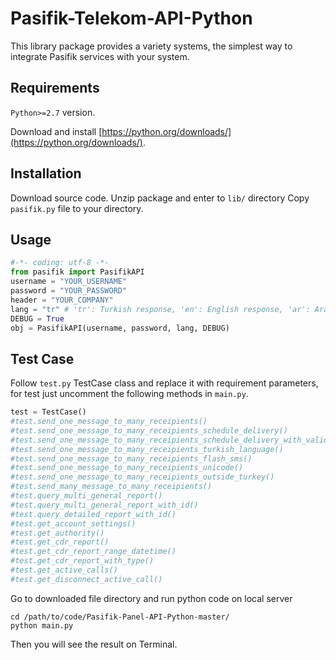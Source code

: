 # Pasifik-Telekom-API-Python

This library package provides a variety systems, the simplest way to integrate Pasifik services with your system.

## Requirements
`Python>=2.7` version.

Download and install [https://python.org/downloads/](https://python.org/downloads/).

## Installation
Download source code.
Unzip package and enter to `lib/` directory
Copy `pasifik.py` file to your directory.

## Usage
```python
#-*- coding: utf-8 -*-
from pasifik import PasifikAPI
username = "YOUR_USERNAME"
password = "YOUR_PASSWORD"
header = "YOUR_COMPANY"
lang = "tr" # 'tr': Turkish response, 'en': English response, 'ar': Arabic response.
DEBUG = True
obj = PasifikAPI(username, password, lang, DEBUG)
```
## Test Case

Follow `test.py` TestCase class and replace it with requirement parameters, for test just uncomment the following methods in `main.py`.

```python
test = TestCase()
#test.send_one_message_to_many_receipients()
#test.send_one_message_to_many_receipients_schedule_delivery()
#test.send_one_message_to_many_receipients_schedule_delivery_with_validity_period()
#test.send_one_message_to_many_receipients_turkish_language()
#test.send_one_message_to_many_receipients_flash_sms()
#test.send_one_message_to_many_receipients_unicode()
#test.send_one_message_to_many_receipients_outside_turkey()
#test.send_many_message_to_many_receipients()
#test.query_multi_general_report()
#test.query_multi_general_report_with_id()
#test.query_detailed_report_with_id()
#test.get_account_settings()
#test.get_authority()
#test.get_cdr_report()
#test.get_cdr_report_range_datetime()
#test.get_cdr_report_with_type()
#test.get_active_calls()
#test.get_disconnect_active_call()
```

Go to downloaded file directory and run python code on local server

    cd /path/to/code/Pasifik-Panel-API-Python-master/
    python main.py
    
Then you will see the result on Terminal.
